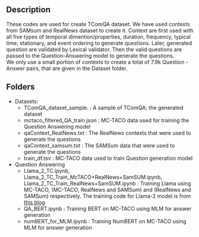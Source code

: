 ## Description
These codes are used for create TComQA dataset. We have used contexts from SAMsum and RealNews dataset to create it. Context are first used with all five types of temporal dimention/properties, duration, frequency, typical time, stationary, and event ordering to generate questions. Later, generated question are validated by Lexical validator. Then the valid questions are passed to the Question-Answering model to generate the questions.  \
 We only use a small portion of contexts to create a total of 7.9k Question -Answer pairs, that are given in the Dataset folder. 

## Folders
- Datasets:
  - TComQA_dataset_sample. : A sample of TComQA; the generated dataset
  - mctaco_filtered_QA_train.json : MC-TACO data used for training the Question Answering model
  - qaContext_RealNews.txt : The RealNews contexts that were used to generate the questions
  - qaContext_samsum.txt : The SAMSum data that were used to generate the questions
  - train_df.tsv : MC-TACO data used to train Question generation model
- Question Answering
  - Llama_2_TC.ipynb, Llama_2_TC_Train_McTACO+RealNews+SamSUM.ipynb, Llama_2_TC_Train_RealNews+SamSUM.ipynb : Training Llama using MC-TACO, (MC-TACO, RealNews and SAMSum) and (RealNews and SAMSum) respectively. The training code for Llama-2 model is from [this blog](https://deci.ai/blog/fine-tune-llama-2-with-lora-for-question-answering/)
  - QA_BERT.ipynb : Training BERT on MC-TACO using MLM for answer generation
  - numBERT_for_MLM.ipynb : Training NumBERT on MC-TACO using MLM for answer generation